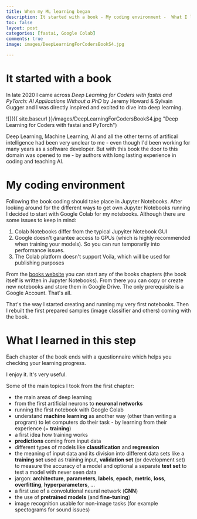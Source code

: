```yaml
---
title: When my ML learning began
description: It started with a book - My coding environment -  What I learned in this step
toc: false
layout: post
categories: [fastai, Google Colab]
comments: true
image: images/DeepLearningForCodersBookS4.jpg

---
```


# It started with a book

In late 2020 I came across *Deep Learning for Coders with fastai and PyTorch: AI Applications Without a PhD* by Jeremy Howard & Sylvain Gugger and I was directly inspired and excited to dive into deep learning. 

![]({{ site.baseurl }}/images/DeepLearningForCodersBookS4.jpg "Deep Learning for Coders with fastai and PyTorch")

Deep Learning, Machine Learning, AI and all the other terms of artifical intelligence had been very unclear to me - even though I'd been working for many years as a software developer. But with this book the door to this domain was opened to me - by authors with long lasting experience in coding and teaching AI. 

# My coding environment

Following the book coding should take place in Jupyter Notebooks. After looking around for the different ways to get own Jupyter Notebooks running I decided to start with Google Colab for my notebooks. Although there are some issues to keep in mind:

1. Colab Notebooks differ from the typical Jupyiter Notebook GUI
2. Google doesn't garantee access to GPUs (which is highly recommended when training your models). So you can run temporarily into performance issues.
3. The Colab platform doesn't support Voila, which will be used for publishing purposes

From the [books website](https://course.fast.ai/) you can start any of the books chapters (the book itself is written in Jupyter Notebooks). From there you can copy or create new notebooks and store them in Google Drive. The only prerequisite is a Google Account. That's all.

That's the way I started creating and running my very first notebooks. Then I rebuilt the first prepared samples (image classifier and others) coming with the book.

# What I learned in this step

Each chapter of the book ends with a questionnaire which helps you checking your learning progress. 

I enjoy it. It's very useful.

Some of the main topics I took from the first chapter:

- the main areas of deep learning
- from the first artificial neurons to **neuronal networks**
- running the first notebook with Google Colab
- understand **machine learning** as another way (other than writing a program) to let computers do their task - by learning from their experience (= **training**)
- a first idea how training works
- **predictions** coming from input data
- different types of models like **classification** and **regression**
- the meaning of input data and its division into different data sets like a **training set** used as training input, **validation set** (or development set) to measure the accuracy of a model and optional a separate **test set** to test a model with never seen data
- jargon: **architecture**, **parameters**, **labels**, **epoch**, **metric**, **loss**, **overfitting**, **hyperparameters**, ...
- a first use of a convolutional neural network (**CNN**)
- the use of **pretrained models** (and **fine-tuning**)
- image recognition usable for non-image tasks (for example spectograms for sound issues)

